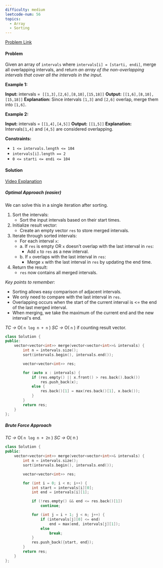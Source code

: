 ```yaml
---
difficulty: medium
leetcode-num: 56
topics:
  - Array
  - Sorting
---
```

[Problem Link](https://leetcode.com/problems/merge-intervals/)

#### Problem
Given an array of `intervals` where `intervals[i] = [starti, endi]`, merge all overlapping intervals, and return _an array of the non-overlapping intervals that cover all the intervals in the input_.

**Example 1:**

**Input:** intervals =` [[1,3],[2,6],[8,10],[15,18]]`
**Output:** `[[1,6],[8,10],[15,18]]`
**Explanation:** Since intervals `[1,3]` and `[2,6]` overlap, merge them into `[1,6]`.

**Example 2:**

**Input:** intervals = `[[1,4],[4,5]]`
**Output:** `[[1,5]]`
**Explanation:** Intervals`[1,4]` and `[4,5]` are considered overlapping.

**Constraints:**

- `1 <= intervals.length <= 104`
- `intervals[i].length == 2`
- `0 <= starti <= endi <= 104`

#### Solution
[Video Explanation](https://youtu.be/IexN60k62jo)

##### Optimal Approach (easier)
We can solve this in a single iteration after sorting.

1. Sort the intervals:
    - Sort the input intervals based on their start times.
2. Initialize result vector:
    - Create an empty vector `res` to store merged intervals.
3. Iterate through sorted intervals:
    - For each interval `x`:
    - a. If `res` is empty OR `x` doesn't overlap with the last interval in `res`:
        - Add `x` to `res` as a new interval.
    - b. If `x` overlaps with the last interval in `res`:
        - Merge `x` with the last interval in `res` by updating the end time.
4. Return the result:
    - `res` now contains all merged intervals.

*Key points to remember:*
- Sorting allows easy comparison of adjacent intervals.
- We only need to compare with the last interval in `res`.
- Overlapping occurs when the start of the current interval is <= the end of the last merged interval.
- When merging, we take the maximum of the current end and the new interval's end.

*TC ->* O( `n log n + n` )
*SC ->* O( `n` ) if counting result vector.

```cpp title=Code
class Solution {
public:
    vector<vector<int>> merge(vector<vector<int>>& intervals) {
        int n = intervals.size();
        sort(intervals.begin(), intervals.end());

        vector<vector<int>> res;

        for (auto x : intervals) {
            if (res.empty() || x.front() > res.back().back())
                res.push_back(x);
            else {
                res.back()[1] = max(res.back()[1], x.back());
            }
        }
        return res;
    }
};
```

##### Brute Force Approach

*TC ->* O( `n log n + 2n` )
*SC ->* O( n )

```cpp title=Code
class Solution {
public:
    vector<vector<int>> merge(vector<vector<int>>& intervals) {
        int n = intervals.size();
        sort(intervals.begin(), intervals.end());

        vector<vector<int>> res;

        for (int i = 0; i < n; i++) {
            int start = intervals[i][0];
            int end = intervals[i][1];

            if (!res.empty() && end <= res.back()[1])
                continue;

            for (int j = i + 1; j < n; j++) {
                if (intervals[j][0] <= end)
                    end = max(end, intervals[j][1]);
                else
                    break;
            }
            res.push_back({start, end});
        }
        return res;
    }
};
```